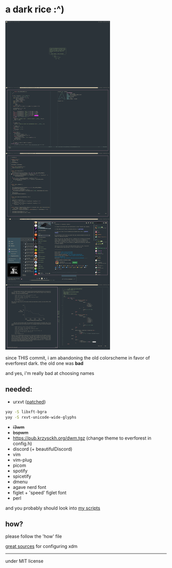 # a dark rice :^)

![screenshot](https://raw.githubusercontent.com/krzysckh/darkrice/master/what.png)

since THIS commit, i am abandoning the old colorscheme in favor of everforest
dark. the old one was **bad**

and yes, i'm really bad at choosing names

## needed:

- urxvt ([patched](https://aur.archlinux.org/packages/rxvt-unicode-truecolor-wide-glyphs/))
```sh
yay -S libxft-bgra
yay -S rxvt-unicode-wide-glyphs
```
- ~~i3wm~~
- ~~bspwm~~
- https://pub.krzysckh.org/dwm.tgz 
  (change theme to everforest in config.h)
- discord (+ beautifulDiscord)
- vim
- vim-plug
- picom
- spotify
- spicetify
- dmenu
- agave nerd font
- figlet + 'speed' figlet font
- perl

and you probably should look into [my scripts](https://github.com/krzysckh/bin)

## how?

please follow the 'how' file

[great sources](https://www.tumfatig.net/2019/customizing-openbsd-xenodm/)
for configuring xdm

----

under MIT license

